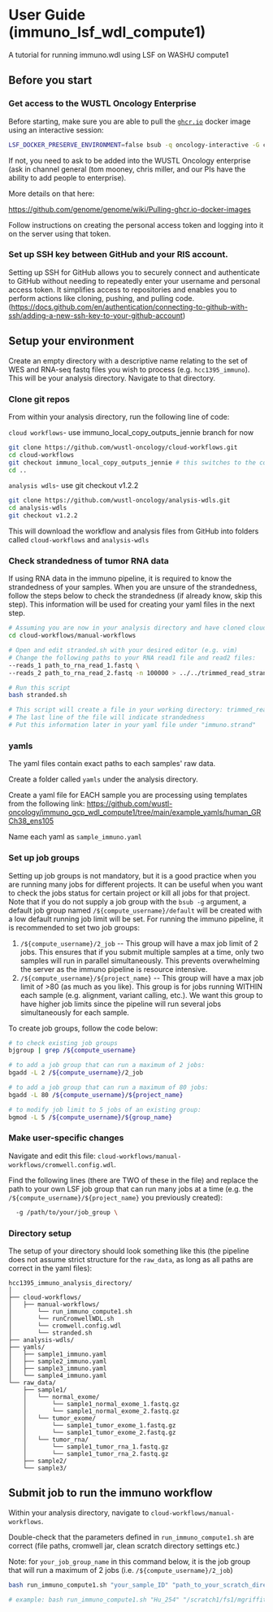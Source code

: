 # User Guide (immuno_lsf_wdl_compute1)
A tutorial for running immuno.wdl using LSF on WASHU compute1

## Before you start
### Get access to the WUSTL Oncology Enterprise

Before starting, make sure you are able to pull the [`ghcr.io`](http://ghcr.io) docker image using an interactive session: 

```bash
LSF_DOCKER_PRESERVE_ENVIRONMENT=false bsub -q oncology-interactive -G compute-oncology -n 1 -M 60G -R 'select[mem>60G] span[hosts=1] rusage[mem=60G]' -Is -a 'docker(ghcr.io/genome/genome_perl_environment:compute1-58)' /bin/bash
```

If not, you need to ask to be added into the WUSTL Oncology enterprise (ask in channel general (tom mooney, chris miller, and our PIs have the ability to add people to enterprise). 

More details on that here:

https://github.com/genome/genome/wiki/Pulling-ghcr.io-docker-images

Follow instructions on creating the personal access token and logging into it on the server using that token. 

### Set up SSH key between GitHub and your RIS account.

Setting up SSH for GitHub allows you to securely connect and authenticate to GitHub without needing to repeatedly enter your username and personal access token. It simplifies access to repositories and enables you to perform actions like cloning, pushing, and pulling code. (https://docs.github.com/en/authentication/connecting-to-github-with-ssh/adding-a-new-ssh-key-to-your-github-account)



## Setup your environment

Create an empty directory with a descriptive name relating to the set of WES and RNA-seq fastq files you wish to process (e.g. `hcc1395_immuno`). This will be your analysis directory. Navigate to that directory.

### Clone git repos
From within your analysis directory, run the following line of code: 

`cloud workflows`- use immuno_local_copy_outputs_jennie branch for now

```bash
git clone https://github.com/wustl-oncology/cloud-workflows.git
cd cloud-workflows
git checkout immuno_local_copy_outputs_jennie # this switches to the correct branch
cd ..
```

`analysis wdls`- use git checkout v1.2.2

```bash
git clone https://github.com/wustl-oncology/analysis-wdls.git
cd analysis-wdls
git checkout v1.2.2
```

This will download the workflow and analysis files from GitHub into folders called `cloud-workflows` and `analysis-wdls` 

### Check strandedness of tumor RNA data

If using RNA data in the immuno pipeline, it is required to know the strandedness of your samples. When you are unsure of the strandedness, follow the steps below to check the strandedness (if already know, skip this step). This information will be used for creating your yaml files in the next step. 

```bash
# Assuming you are now in your analysis directory and have cloned cloud-workflows and analysis-wdls git repos
cd cloud-workflows/manual-workflows

# Open and edit stranded.sh with your desired editor (e.g. vim)
# Change the following paths to your RNA read1 file and read2 files: 
--reads_1 path_to_rna_read_1.fastq \
--reads_2 path_to_rna_read_2.fastq -n 100000 > ../../trimmed_read_strandness_check.txt

# Run this script
bash stranded.sh

# This script will create a file in your working directory: trimmed_read_strandness_check.txt
# The last line of the file will indicate strandedness 
# Put this information later in your yaml file under "immuno.strand"
```

 

### yamls

The yaml files contain exact paths to each samples' raw data. 

Create a folder called `yamls` under the analysis directory. 

Create a yaml file for EACH sample you are processing using templates from the following link: https://github.com/wustl-oncology/immuno_gcp_wdl_compute1/tree/main/example_yamls/human_GRCh38_ens105

Name each yaml as `sample_immuno.yaml` 

### Set up job groups

Setting up job groups is not mandatory, but it is a good practice when you are running many jobs for different projects. It can be useful when you want to check the jobs status for certain project or kill all jobs for that project. 
Note that if you do not supply a job group with the `bsub -g` argument, a default job group named `/${compute_username}/default` will be created with a low default running job limit will be set.
For running the immuno pipeline, it is recommended to set two job groups:
1) `/${compute_username}/2_job` -- This group will have a max job limit of 2 jobs. This ensures that if you submit multiple samples at a time, only two samples will run in parallel simultaneously. This prevents overwhelming the server as the immuno pipeline is resource intensive.
2) `/${compute_username}/${project_name}` -- This group will have a max job limit of >80 (as much as you like). This group is for jobs running WITHIN each sample (e.g. alignment, variant calling, etc.). We want this group to have higher job limits since the pipeline will run several jobs simultaneously for each sample.

To create job groups, follow the code below: 

```bash
# to check existing job groups
bjgroup | grep /${compute_username}

# to add a job group that can run a maximum of 2 jobs:
bgadd -L 2 /${compute_username}/2_job

# to add a job group that can run a maximum of 80 jobs:
bgadd -L 80 /${compute_username}/${project_name}

# to modify job limit to 5 jobs of an existing group:
bgmod -L 5 /${compute_username}/${group_name}
```

### Make user-specific changes

Navigate and edit this file: `cloud-workflows/manual-workflows/cromwell.config.wdl`.

Find the following lines (there are TWO of these in the file) and replace the path to your own LSF job group that can run many jobs at a time (e.g. the `/${compute_username}/${project_name}` you previously created):

```bash
  -g /path/to/your/job_group \
```

### Directory setup
The setup of your directory should look something like this (the pipeline does not assume strict structure for the `raw_data`, as long as all paths are correct in the yaml files): 
```
hcc1395_immuno_analysis_directory/
│
├── cloud-workflows/
│   ├── manual-workflows/
│       └── run_immuno_compute1.sh
│       └── runCromwellWDL.sh
│       └── cromwell.config.wdl
│       └── stranded.sh
├── analysis-wdls/
├── yamls/
│   ├── sample1_immuno.yaml
│   ├── sample2_immuno.yaml
│   ├── sample3_immuno.yaml
│   └── sample4_immuno.yaml
└── raw_data/
    ├── sample1/
    │   └── normal_exome/
    │       └── sample1_normal_exome_1.fastq.gz
    │       └── sample1_normal_exome_2.fastq.gz
    │   └── tumor_exome/
    │       └── sample1_tumor_exome_1.fastq.gz
    │       └── sample1_tumor_exome_2.fastq.gz
    │   └── tumor_rna/
    │       └── sample1_tumor_rna_1.fastq.gz
    │       └── sample1_tumor_rna_2.fastq.gz
    ├── sample2/
    └── sample3/
```

## Submit job to run the immuno workflow

Within your analysis directory, navigate to `cloud-workflows/manual-workflows`.

Double-check that the parameters defined in `run_immuno_compute1.sh` are correct (file paths, cromwell jar, clean scratch directory settings etc.)

Note: for `your_job_group_name` in this command below, it is the job group that will run a maximum of 2 jobs (i.e. `/${compute_username}/2_job`)

```bash
bash run_immuno_compute1.sh "your_sample_ID" "path_to_your_scratch_directory" "your_job_group_name"

# example: bash run_immuno_compute1.sh "Hu_254" "/scratch1/fs1/mgriffit/jyao/miller_immuno/" "/j.x.yao/2_job"
```
